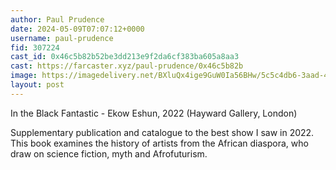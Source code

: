 ```yaml
---
author: Paul Prudence
date: 2024-05-09T07:07:12+0000
username: paul-prudence
fid: 307224
cast_id: 0x46c5b82b52be3dd213e9f2da6cf383ba605a8aa3
cast: https://farcaster.xyz/paul-prudence/0x46c5b82b
image: https://imagedelivery.net/BXluQx4ige9GuW0Ia56BHw/5c5c4db6-3aad-4782-5d95-32ce61cb3700/original
layout: post
---
```


In the Black Fantastic - Ekow Eshun, 2022 (Hayward Gallery, London)

Supplementary publication and catalogue to the best show I saw in 2022. This book examines the history of artists from the African diaspora, who draw on science fiction, myth and Afrofuturism.

<img src='https://imagedelivery.net/BXluQx4ige9GuW0Ia56BHw/5c5c4db6-3aad-4782-5d95-32ce61cb3700/original' alt='' referrerpolicy='no-referrer'/>
